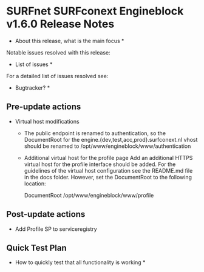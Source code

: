 # SURFnet SURFconext Engineblock v1.6.0 Release Notes #

* About this release, what is the main focus *

Notable issues resolved with this release:
* List of issues *

For a detailed list of issues resolved see:
* Bugtracker? *


Pre-update actions
------------------

* Virtual host modifications
    - The public endpoint is renamed to authentication, so the DocumentRoot for the
      engine.{dev,test,acc,prod}.surfconext.nl vhost should be renamed to
      /opt/www/engineblock/www/authentication
    - Additional virtual host for the profile page
      Add an additional HTTPS virtual host for the profile interface should be added.
      For the guidelines of the virtual host configuration see the README.md file in the docs folder.
      However, set the DocumentRoot to the following location:

        DocumentRoot    /opt/www/engineblock/www/profile


Post-update actions
-------------------

* Add Profile SP to serviceregistry


Quick Test Plan
---------------

* How to quickly test that all functionality is working *
